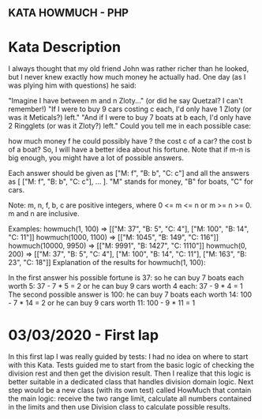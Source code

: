 ## KATA HOWMUCH - PHP

# Kata Description
I always thought that my old friend John was rather richer than he looked, but I never knew exactly how much money he actually had. One day (as I was plying him with questions) he said:

"Imagine I have between m and n Zloty..." (or did he say Quetzal? I can't remember!)
"If I were to buy 9 cars costing c each, I'd only have 1 Zloty (or was it Meticals?) left."
"And if I were to buy 7 boats at b each, I'd only have 2 Ringglets (or was it Zloty?) left."
Could you tell me in each possible case:

how much money f he could possibly have ?
the cost c of a car?
the cost b of a boat?
So, I will have a better idea about his fortune. Note that if m-n is big enough, you might have a lot of possible answers.

Each answer should be given as ["M: f", "B: b", "C: c"] and all the answers as [ ["M: f", "B: b", "C: c"], ... ]. "M" stands for money, "B" for boats, "C" for cars.

Note: m, n, f, b, c are positive integers, where 0 <= m <= n or m >= n >= 0. m and n are inclusive.

Examples:
howmuch(1, 100)      => [["M: 37", "B: 5", "C: 4"], ["M: 100", "B: 14", "C: 11"]]
howmuch(1000, 1100)  => [["M: 1045", "B: 149", "C: 116"]]
howmuch(10000, 9950) => [["M: 9991", "B: 1427", "C: 1110"]]
howmuch(0, 200)      => [["M: 37", "B: 5", "C: 4"], ["M: 100", "B: 14", "C: 11"], ["M: 163", "B: 23", "C: 18"]]
Explanation of the results for howmuch(1, 100):

In the first answer his possible fortune is 37:
so he can buy 7 boats each worth 5: 37 - 7 * 5 = 2
or he can buy 9 cars worth 4 each: 37 - 9 * 4 = 1
The second possible answer is 100:
he can buy 7 boats each worth 14: 100 - 7 * 14 = 2
or he can buy 9 cars worth 11: 100 - 9 * 11 = 1

# 03/03/2020 - First lap
In this first lap I was really guided by tests: I had no idea on where to start with this Kata.
Tests guided me to start from the basic logic of checking the division rest and then get the division result.
Then I realize that this logic is better suitable in a dedicated class that handles division domain logic.
Next step would be a new class (with its own test) called HowMuch that contain the main logic: 
receive the two range limit, calculate all numbers contained in the limits and then use Division class to calculate possible results.
